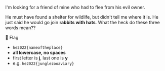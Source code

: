 I'm looking for a friend of mine who had to flee from his evil owner.

He must have found a shelter for wildlife, but didn't tell me where it is. He just said he would go join **rabbits with hats**. What the heck do these three words mean??

🚩 Flag
- `he2022{nameoftheplace}`
- **all lowercase, no spaces**
- first letter is **j**, last one is **y**
- e.g. `he2022{junglezooaviary}`